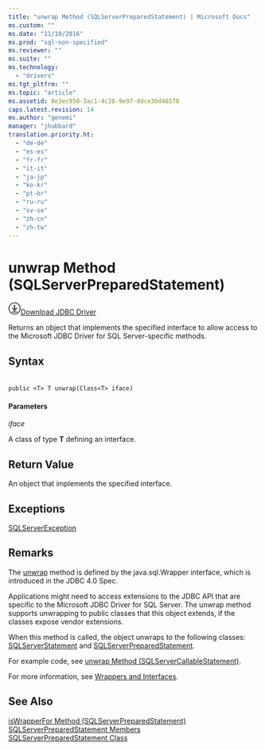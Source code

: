 ```yaml
---
title: "unwrap Method (SQLServerPreparedStatement) | Microsoft Docs"
ms.custom: ""
ms.date: "11/10/2016"
ms.prod: "sql-non-specified"
ms.reviewer: ""
ms.suite: ""
ms.technology: 
  - "drivers"
ms.tgt_pltfrm: ""
ms.topic: "article"
ms.assetid: 8e3ec950-3ac1-4c28-9e97-ddce3bd46578
caps.latest.revision: 14
ms.author: "genemi"
manager: "jhubbard"
translation.priority.ht: 
  - "de-de"
  - "es-es"
  - "fr-fr"
  - "it-it"
  - "ja-jp"
  - "ko-kr"
  - "pt-br"
  - "ru-ru"
  - "sv-se"
  - "zh-cn"
  - "zh-tw"
---
```

# unwrap Method (SQLServerPreparedStatement)
![Download](../../../ssdt/media/download.png)[Download JDBC Driver](http://go.microsoft.com/fwlink/?LinkId=245496)

  Returns an object that implements the specified interface to allow access to the Microsoft JDBC Driver for SQL Server-specific methods.  
  
## Syntax  
  
```  
  
public <T> T unwrap(Class<T> iface)  
```  
  
#### Parameters  
 *iface*  
  
 A class of type **T** defining an interface.  
  
## Return Value  
 An object that implements the specified interface.  
  
## Exceptions  
 [SQLServerException](../../../connect/jdbc/reference/sqlserverexception-class.md)  
  
## Remarks  
 The [unwrap](../../../connect/jdbc/reference/unwrap-method--sqlserverpreparedstatement-.md) method is defined by the java.sql.Wrapper interface, which is introduced in the JDBC 4.0 Spec.  
  
 Applications might need to access extensions to the JDBC API that are specific to the Microsoft JDBC Driver for SQL Server. The unwrap method supports unwrapping to public classes that this object extends, if the classes expose vendor extensions.  
  
 When this method is called, the object unwraps to the following classes: [SQLServerStatement](../../../connect/jdbc/reference/sqlserverstatement-class.md) and [SQLServerPreparedStatement](../../../connect/jdbc/reference/sqlserverpreparedstatement-class.md).  
  
 For example code, see [unwrap Method &#40;SQLServerCallableStatement&#41;](../../../connect/jdbc/reference/unwrap-method--sqlservercallablestatement-.md).  
  
 For more information, see [Wrappers and Interfaces](../../../connect/jdbc/wrappers-and-interfaces.md).  
  
## See Also  
 [isWrapperFor Method &#40;SQLServerPreparedStatement&#41;](../../../connect/jdbc/reference/iswrapperfor-method--sqlserverpreparedstatement-.md)   
 [SQLServerPreparedStatement Members](../../../connect/jdbc/reference/sqlserverpreparedstatement-members.md)   
 [SQLServerPreparedStatement Class](../../../connect/jdbc/reference/sqlserverpreparedstatement-class.md)  
  
  